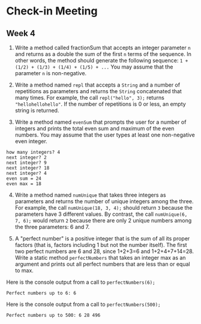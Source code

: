 # Check-in Meeting
## Week 4

1. Write a method called fractionSum that accepts an integer parameter `n` and returns as a double the sum of the first `n` terms of the sequence. In other words, the method should generate the following sequence: `1 + (1/2) + (1/3) + (1/4) + (1/5) + ...` You may assume that the parameter `n` is non-negative.

2. Write a method named `repl` that accepts a `String` and a number of repetitions as parameters and returns the `String` concatenated that many times. For example, the call `repl("hello", 3);` returns `"hellohellohello"`. If the number of repetitions is 0 or less, an empty string is returned.

3. Write a method named `evenSum` that prompts the user for a number of integers and prints the total even sum and maximum of the even numbers. You may assume that the user types at least one non-negative even integer.
  ```
  how many integers? 4
  next integer? 2
  next integer? 9
  next integer? 18
  next integer? 4
  even sum = 24
  even max = 18
  ```

4. Write a method named `numUnique` that takes three integers as parameters and returns the number of unique integers among the three. For example, the call `numUnique(18, 3, 4);` should return `3` because the parameters have 3 different values. By contrast, the call `numUnique(6, 7, 6);` would return `2` because there are only 2 unique numbers among the three parameters: 6 and 7.

5. A "perfect number" is a positive integer that is the sum of all its proper factors (that is, factors including 1 but not the number itself). The first two perfect numbers are 6 and 28, since 1+2+3=6 and 1+2+4+7+14=28. Write a static method `perfectNumbers` that takes an integer max as an argument and prints out all perfect numbers that are less than or equal to max.

  Here is the console output from a call to `perfectNumbers(6);`

  ```
  Perfect numbers up to 6: 6 
  ```

  Here is the console output from a call to `perfectNumbers(500);`

  ```
  Perfect numbers up to 500: 6 28 496
  ```
